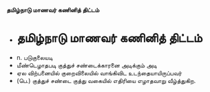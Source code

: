 **தமிழ்நாடு மாணவர் கணினித் திட்டம்**
- # தமிழ்நாடு மாணவர் கணினித் திட்டம்
- n. படுகுலையடி
- மீண்டெழாதபடி குத்துச் சண்டைக்காரனை அடிக்கும் அடி
- ஏல விற்பனையில் குறைவிலையில் வாங்கிவிட உடந்தையாயிருப்பவர்
- (பெ.) குத்துச் சண்டை குத்து வகையில் எதிரியை எழாதவாறு வீழ்த்துகிற.

